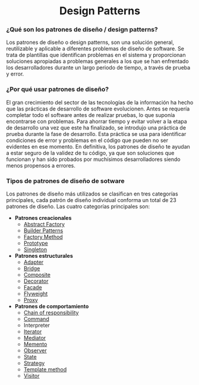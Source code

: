 # <center> Design Patterns </center>

### ¿Qué son los patrones de diseño / design patterns?
Los patrones de diseño o design patterns, son una solución general, reutilizable y aplicable a diferentes problemas de diseño de software. Se trata de plantillas que identifican problemas en el sistema y proporcionan soluciones apropiadas a problemas generales a los que se han enfrentado los desarrolladores durante un largo periodo de tiempo, a través de prueba y error.

### ¿Por qué usar patrones de diseño?
El gran crecimiento del sector de las tecnologías de la información ha hecho que las prácticas de desarrollo de software evolucionen. Antes se requería completar todo el software antes de realizar pruebas, lo que suponía encontrarse con problemas. Para ahorrar tiempo y evitar volver a la etapa de desarrollo una vez que este ha finalizado, se introdujo una práctica de prueba durante la fase de desarrollo. Esta práctica se usa para identificar condiciones de error y problemas en el código que pueden no ser evidentes en ese momento. En definitiva, los patrones de diseño te ayudan a estar seguro de la validez de tu código, ya que son soluciones que funcionan y han sido probados por muchísimos desarrolladores siendo menos propensos a errores.

### Tipos de patrones de diseño de sotware
Los patrones de diseño más utilizados se clasifican en tres categorías principales, cada patrón de diseño individual conforma un total de 23 patrones de diseño. Las cuatro categorías principales son:

- **Patrones creacionales**
  - [Abstract Factory](https://github.com/mroncatto/design-patterns/tree/main/src/creational/abstract_factory_pattern)
  - [Builder Patterns](https://github.com/mroncatto/design-patterns/tree/main/src/creational/builder_pattern)
  - [Factory Method](https://github.com/mroncatto/design-patterns/tree/main/src/creational/factory_method_pattern)
  - [Prototype](https://github.com/mroncatto/design-patterns/tree/main/src/creational/prototype_pattern)
  - [Singleton](https://github.com/mroncatto/design-patterns/tree/main/src/creational/singleton_pattern)
- **Patrones estructurales**
  - [Adapter](https://github.com/mroncatto/design-patterns/tree/main/src/structural/adapter_pattern)
  - [Bridge](https://github.com/mroncatto/design-patterns/tree/main/src/structural/bridge_pattern)
  - [Composite](https://github.com/mroncatto/design-patterns/tree/main/src/structural/composite_pattern)
  - [Decorator](https://github.com/mroncatto/design-patterns/tree/main/src/structural/decorator_pattern)
  - [Facade](https://github.com/mroncatto/design-patterns/tree/main/src/structural/facade_pattern)
  - [Flyweight](https://github.com/mroncatto/design-patterns/tree/main/src/structural/flyweight_pattern)
  - [Proxy](https://github.com/mroncatto/design-patterns/tree/main/src/structural/proxy_pattern)
- **Patrones de comportamiento**
  - [Chain of responsibility](https://github.com/mroncatto/design-patterns/tree/main/src/behavioral/chain_of_responsability_pattern)
  - [Command](https://github.com/mroncatto/design-patterns/tree/main/src/behavioral/command_pattern)
  - Interpreter
  - [Iterator](https://github.com/mroncatto/design-patterns/tree/main/src/behavioral/iterator_pattern)
  - [Mediator](https://github.com/mroncatto/design-patterns/tree/main/src/behavioral/mediator_pattern)
  - [Memento](https://github.com/mroncatto/design-patterns/tree/main/src/behavioral/memento_pattern)
  - [Observer](https://github.com/mroncatto/design-patterns/tree/main/src/behavioral/observer_pattern)
  - [State](https://github.com/mroncatto/design-patterns/tree/main/src/behavioral/state_pattern)
  - [Strategy](https://github.com/mroncatto/design-patterns/tree/main/src/behavioral/strategy_pattern)
  - [Template method](https://github.com/mroncatto/design-patterns/tree/main/src/behavioral/template_method_pattern)
  - [Visitor](https://github.com/mroncatto/design-patterns/tree/main/src/behavioral/visitor_pattern)
